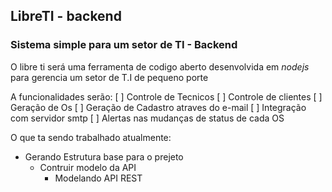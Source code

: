 ## LibreTI - backend

### Sistema simple para um setor de TI - Backend

O libre ti será uma ferramenta de codigo aberto desenvolvida em *nodejs* para gerencia um setor de T.I de pequeno porte

A funcionalidades serão:
[ ] Controle de Tecnicos
[ ] Controle de clientes
[ ] Geração de Os
[ ] Geração de Cadastro atraves do e-mail
[ ] Integração com servidor smtp 
[ ] Alertas nas mudanças de status de cada OS

O que ta sendo trabalhado atualmente:

- Gerando Estrutura base para o prejeto
  - Contruir modelo da API
    - Modelando API REST
